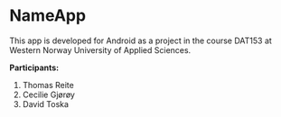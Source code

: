 # NameApp

This app is developed for Android as a project in the course DAT153 at Western Norway University of Applied Sciences.

__Participants:__
1. Thomas Reite
2. Cecilie Gjørøy
3. David Toska

